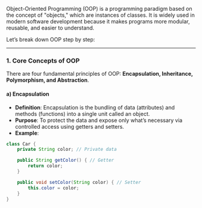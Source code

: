Object-Oriented Programming (OOP) is a programming paradigm based on the concept of "objects," which are instances of classes. It is widely used in modern software development because it makes programs more modular, reusable, and easier to understand.

Let’s break down OOP step by step:

---

### 1. **Core Concepts of OOP**

There are four fundamental principles of OOP: **Encapsulation, Inheritance, Polymorphism, and Abstraction**.

#### a) **Encapsulation**

- **Definition**: Encapsulation is the bundling of data (attributes) and methods (functions) into a single unit called an object.
- **Purpose**: To protect the data and expose only what’s necessary via controlled access using getters and setters.
- **Example**:

```java
class Car {
    private String color; // Private data

    public String getColor() { // Getter
        return color;
    }

    public void setColor(String color) { // Setter
        this.color = color;
    }
}
```
